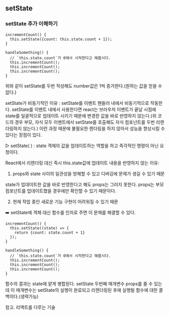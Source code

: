 ## setState

### setState 추가 이해하기

```
incrementCount() {
  this.setState({count: this.state.count + 1});
}

handleSomething() {
  // `this.state.count`가 0에서 시작한다고 해봅시다.
  this.incrementCount();
  this.incrementCount();
  this.incrementCount();
}
```

위와 같이 setState를 두번 작성해도 number값은 1씩 증가한다.(원하는 값을 얻을 수 없다.)



setState가 비동기적인 이유 : setState를 이벤트 핸들러 내에서 비동기적으로 작동한다. setState를 이벤트 내에서 사용한다면 react는 브라우저 이벤트가 끝날 시점에 state를 일괄적으로 업데이트 시키기 때문에 변경한 값을 바로 반영하지 않는다.(위 코드의 경우 부모, 자식 모두 이벤트애서 setState를 호출해도 자식 컴포넌트를 두번 리렌더링하지 않는다.) 이런 과정 때문에 불필요한 렌더링을 하지 않아서 성능을 향상시킬 수 있다는 장점이 있다.



▷ setState( ) : state 객체의 값을 업데이트하는 역할을 하고 즉각적인 명령이 아닌 요청이다. 



React에서 리렌더링 대신 즉시 this.state값에 업데이트 내용을 반영하지 않는 이유:

1. props와 state 사이의 일관성을 방해할 수 있고 디버깅에 문제가 생길 수 있기 때문

  state가 업데이트한 값을 바로 반영한다고 해도 props는 그러지 못한다. props는 부모 컴포넌트를 업데이트했을 경우에만 확인할 수 있기 때문이다.

2. 현재 작업 중인 새로운 기능 구현이 어려워질 수 있기 때문





➡️ setState에 객체 대신 함수를 인자로 주면 이 문제를 해결할 수 있다. 


```
incrementCount() {
  this.setState((state) => {
    return {count: state.count + 1}
  });
}

handleSomething() {
  // `this.state.count`가 0에서 시작한다고 해봅시다.
  this.incrementCount();
  this.incrementCount();
  this.incrementCount();
}
```

함수의 결과는 state에 얕게 병합된다. setState 두번째 매개변수 props를 줄 수 있는데 이 매개변수는 setState의 실행이 완료되고 리렌더링된 후에 실행될 함수에 대한 콜백이다.(생략가능)


참고. 리액트를 다루는 기술
